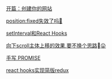 [开篇：创建你的网站](http://www.kuangdancoding.com/articles/2019-07-20/%E5%BC%80%E7%AF%87%EF%BC%9A%E5%88%9B%E5%BB%BA%E4%BD%A0%E7%9A%84%E7%BD%91%E7%AB%99)
        [position:fixed失效了吗🤣](http://www.kuangdancoding.com/articles/2019-07-25/position%3Afixed%E5%A4%B1%E6%95%88%E4%BA%86%E5%90%97%F0%9F%A4%A3)
        [setInterval和React Hooks](http://www.kuangdancoding.com/articles/2019-07-25/setInterval%E5%92%8CReact%20Hooks)
        [向下scroll主体上移的效果,要不换个思路😛](http://www.kuangdancoding.com/articles/2019-07-25/%E5%90%91%E4%B8%8Bscroll%E4%B8%BB%E4%BD%93%E4%B8%8A%E7%A7%BB%E7%9A%84%E6%95%88%E6%9E%9C%2C%E8%A6%81%E4%B8%8D%E6%8D%A2%E4%B8%AA%E6%80%9D%E8%B7%AF%08%F0%9F%98%9B)
        [手写 PROMISE](http://www.kuangdancoding.com/articles/2019-11-23/%E6%89%8B%E5%86%99%20PROMISE)
        [react hooks实现简版redux](http://www.kuangdancoding.com/articles/2020-03-20/react%20hooks%E5%AE%9E%E7%8E%B0%E7%AE%80%E7%89%88redux)
        